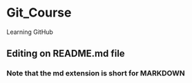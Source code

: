 # Git_Course
Learning GitHub

## Editing on README.md file
### Note that the md extension is short for MARKDOWN
